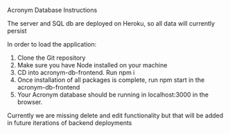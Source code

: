 Acronym Database Instructions

The server and SQL db are deployed on Heroku, so all data will currently persist

In order to load the application:

1. Clone the Git repository
2. Make sure you have Node installed on your machine
3. CD into acronym-db-frontend. Run npm i 
4. Once installation of all packages is complete, run npm start in the acronym-db-frontend 
5. Your Acronym database should be running in localhost:3000 in the browser.

Currently we are missing delete and edit functionality but that will be added in future iterations of backend deployments